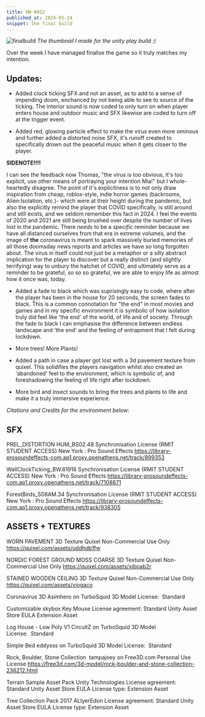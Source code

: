 ```yaml
---
title: HW W9S2
published_at: 2024-05-24
snippet: the final build
---
```

![finalbuild](/w9/thumbynail.png)
*The thumbnail I made for the unity play build :)*

Over the week I have managed finalise the game so it truly matches my intention.

**Updates:**
---
- Added clock ticking SFX and not an asset, as to add to a sense of impending doom, enchanced by not being able to see to source of the ticking. The interior sound is now coded to only turn on when player enters house and outdoor music and SFX likewise are coded to turn off at the trigger event.

- Added red, glowing particle effect to make the virus even more ominous and further added a distorted noise SFX, it's runoff created to specifically drown out the peaceful music when it gets closer to the player. 

**SIDENOTE!!!!**

I can see the feedback now Thomas, "the virus is too obvious, it's too explicit, use other means of portraying your intention Mia!" but I whole-heartedly disagree. The point of it's explicitness is to not only draw inspiration from cheap, roblox-style, indie horror games (backrooms, Alien:Isolation, etc.)- which were at their height during the pandemic, but also the explicitly remind the player that COVID specifically, is still around and still exists, and we seldom remember this fact in 2024. I feel the events of 2020 and 2021 are still being brushed over despite the number of lives lost in the pandemic. There *needs* to be a *specific* reminder because we have all distanced ourselves from that era in extreme volumes, and the image of **the** coronavirus is meant to spark massively buried memories of all those doomsday news reports and articles we have so long forgotten about. The virus in itself could not just be a metaphor or a silly abstract implication for the player to discover but a really distinct (and slightly terrifying) way to unbury the hatchet of COVID, and ultimately serve as a reminder to be grateful, so so so grateful, we are able to enjoy life as almost how it once was, today.

- Added a fade to black which was suprisingly easy to code, where after the player has been in the house for 20 seconds, the screen fades to black. This is a common connotation for "the end" in most movies and games and in my specific environment it is symbolic of how isolation truly did feel like 'the end' of the world, of life and of society. Through the fade to black I can emphasise the difference between endless landscape and 'the end' and the feeling of entrapment that I felt during lockdown.

- More trees! More Plants!

- Added a path in case a player got lost with a 3d pavement texture from quixel. This solidifies the players navigation whilst also created an 'abandoned' feel to the environment, which is symbolic of, and foreshadowing the feeling of life right after lockdown.

- More bird and insect sounds to bring the trees and plants to life and make it a truly immersive experience.

*Citations and Credits for the environment below:*

**SFX**
---
PREL_DISTORTION HUM_BS02.48
Synchronisation License (RMIT STUDENT ACCESS)
New York : Pro Sound Effects
https://library-prosoundeffects-com.ap1.proxy.openathens.net/track/899353

WallClockTicking_BW.61916
Synchronisation License (RMIT STUDENT ACCESS)
New York : Pro Sound Effects
https://library-prosoundeffects-com.ap1.proxy.openathens.net/track/7108871

ForestBirds_S08AM.34
Synchronisation License (RMIT STUDENT ACCESS)
New York : Pro Sound Effects
https://library-prosoundeffects-com.ap1.proxy.openathens.net/track/938305

**ASSETS + TEXTURES**
---
WORN PAVEMENT 3D Texture
Quixel
Non-Commercial Use Only
https://quixel.com/assets/uddhdb1fw

NORDIC FOREST GROUND MOSS COARSE 3D Texture
Quixel
Non-Commercial Use Only
https://quixel.com/assets/xiboab2r

STAINED WOODEN CEILING 3D Texture
Quixel
Non-Commercial Use Only
https://quixel.com/assets/vjogaco

Coronavirus 3D
Asimhero on TurboSquid
3D Model License:  Standard

Customizable skybox
Key Mouse
License agreement: Standard Unity Asset Store EULA
Extension Asset

Log House - Low Poly V1
CircuitZ on TurboSquid
3D Model License:  Standard

Simple Bed
eddysss on TurboSquid
3D Model License:  Standard

Rock, Boulder, Stone Collection 
tampajoey on Free3D.com 
Personal Use License
https://free3d.com/3d-model/rock-boulder-and-stone-collection-236212.html

Terrain Sample Asset Pack
Unity Technologies
License agreement: Standard Unity Asset Store EULA
License type: Extension Asset

Tree Collection Pack 2017
ALIyerEdon
License agreement: Standard Unity Asset Store EULA
License type: Extension Asset